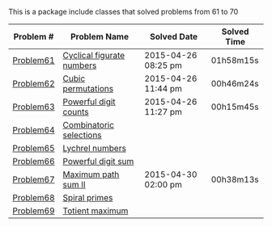 This is a package include classes that solved problems from 61 to 70

|   Problem #   | Problem Name  |  Solved Date  |  Solved Time  |
| ------------- | ------------- | ------------- | ------------- |
|   [Problem61](https://github.com/tiger1993118/ProjectEuler/blob/master/ProjectEuler/src/Problem61to70/Problem61.java)   | [Cyclical figurate numbers](https://projecteuler.net/problem=61)  | 2015-04-26 08:25 pm | 01h58m15s |
|   [Problem62](https://github.com/tiger1993118/ProjectEuler/blob/master/ProjectEuler/src/Problem61to70/Problem62.java)   | [Cubic permutations](https://projecteuler.net/problem=62)  | 2015-04-26 11:44 pm | 00h46m24s |
|   [Problem63](https://github.com/tiger1993118/ProjectEuler/blob/master/ProjectEuler/src/Problem61to70/Problem63.java)   | [Powerful digit counts](https://projecteuler.net/problem=63)  | 2015-04-26 11:27 pm | 00h15m45s |
|   [Problem64](https://github.com/tiger1993118/ProjectEuler/blob/master/ProjectEuler/src/Problem61to70/Problem64.java)   | [Combinatoric selections](https://projecteuler.net/problem=64)  |||
|   [Problem65](https://github.com/tiger1993118/ProjectEuler/blob/master/ProjectEuler/src/Problem61to70/Problem65.java)   | [Lychrel numbers](https://projecteuler.net/problem=65)  |||
|   [Problem66](https://github.com/tiger1993118/ProjectEuler/blob/master/ProjectEuler/src/Problem61to70/Problem66.java)   | [Powerful digit sum](https://projecteuler.net/problem=66)  |||
|   [Problem67](https://github.com/tiger1993118/ProjectEuler/blob/master/ProjectEuler/src/Problem61to70/Problem67.java)   | [Maximum path sum II](https://projecteuler.net/problem=67)  |2015-04-30 02:00 pm|00h38m13s|
|   [Problem68](https://github.com/tiger1993118/ProjectEuler/blob/master/ProjectEuler/src/Problem61to70/Problem68.java)   | [Spiral primes](https://projecteuler.net/problem=68)  |||
|   [Problem69](https://github.com/tiger1993118/ProjectEuler/blob/master/ProjectEuler/src/Problem61to70/Problem69.java)   | [Totient maximum](https://projecteuler.net/problem=69)  |||
